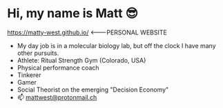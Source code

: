 # Hi, my name is Matt 😎
https://matty-west.github.io/  <---PERSONAL WEBSITE
- My day job is in a molecular biology lab, but off the clock I have many other pursuits.
-   Athlete: Ritual Strength Gym (Colorado, USA)
-   Physical performance coach
-   Tinkerer
-   Gamer
-   Social Theorist on the emerging "Decision Economy"
- 📫 mattwest@protonmail.ch

<!---
matty-west/matty-west is a ✨ special ✨ repository because its `README.md` (this file) appears on your GitHub profile.
You can click the Preview link to take a look at your changes.
--->
